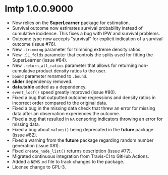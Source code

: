 # lmtp 1.0.0.9000

-   Now relies on the **SuperLearner** package for estimation.
-   Survival outcome now estimates survival probability instead of cumulative incidence. This fixes a bug with IPW and survival problems.
-   Outcome type now accepts "survival" for explicit indication of a survival outcome (issue \#76).
-   New `.trimming` parameter for trimming extreme density ratios.
-   New `.SL_folds` parameter that controls the splits used for fitting the SuperLearner (issue \#84).
-   New `.return_all_ratios` parameter that allows for returning non-cumulative product density ratios to the user.
-   `bound` parameter renamed to `.bound`.
-   **slider** dependency removed.
-   **data.table** added as a dependency.
-   `event_locf()` speed greatly improved (issue \#80).
-   Fixed a bug that outputted outcome regressions and density ratios in incorrect order compared to the original data.
-   Fixed a bug in the missing data check that threw an error for missing data after an observation experiences the outcome.
-   Fixed a bug that resulted in `NA` censoring indicators throwing an error for missing data.
-   Fixed a bug about `values()` being deprecated in the **future** package (issue \#82).
-   Fixed a warning from the **future** package regarding random number generation (issue \#81).
-   Fixed `create_node_list()` returns description (issue \#77).
-   Migrated continuous integration from Travis-CI to GitHub Actions.
-   Added a `NEWS.md` file to track changes to the package.
-   License change to GPL-3.
